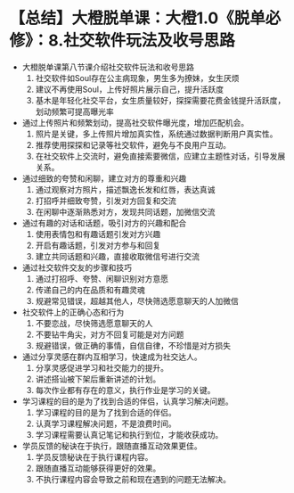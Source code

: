 # 【总结】大橙脱单课：大橙1.0《脱单必修》：8.社交软件玩法及收号思路

-   大橙脱单课第八节课介绍社交软件玩法和收号思路
    1.  社交软件如Soul存在公主病现象，男生多为撩妹，女生厌烦
    2.  建议不再使用Soul，上传好照片展示自己，提升活跃度
    3.  基木是年轻化社交平台，女生质量较好，探探需要花费金钱提升活跃度，划动频繁可提高曝光率
-   通过上传照片和频繁划动，提高社交软件曝光度，增加匹配机会。
    1.  照片是关键，多上传照片增加真实性，系统通过数据判断用户真实性。
    2.  推荐使用探探和记录等社交软件，避免与不良用户互动。
    3.  在社交软件上交流时，避免直接索要微信，应建立主题性对话，引导发展关系。
-   通过细致的夸赞和闲聊，建立对方的尊重和兴趣
    1.  通过观察对方照片，描述飘逸长发和红唇，表达真诚
    2.  打招呼并细致夸赞，引发对方回复和交流
    3.  在闲聊中逐渐熟悉对方，发现共同话题，加微信交流
-   通过有趣的对话和话题，吸引对方的兴趣和配合
    1.  使用表情包和有趣话题引发对方兴趣
    2.  开启有趣话题，引发对方参与和回复
    3.  建立共同话题和兴趣，直接收取微信号进行交流
-   通过社交软件交友的步骤和技巧
    1.  通过打招呼、夸赞、闲聊识别对方意愿
    2.  传递自己的内在品质和有趣灵魂
    3.  规避常见错误，超越其他人，尽快筛选愿意聊天的人加微信
-   社交软件上的正确心态和行为
    1.  不要恋战，尽快筛选愿意聊天的人
    2.  不要钻牛角尖，对方不回复可能是对方问题
    3.  规避错误，做正确的事情，自信自律，不珍惜是对方损失
-   通过分享灵感在群内互相学习，快速成为社交达人。
    1.  分享灵感促进学习和社交能力的提升。
    2.  讲述搭讪被下架后重新讲述的计划。
    3.  每次作业都有存在的意义，执行作业是学习的关键。
-   学习课程的目的是为了找到合适的伴侣，认真学习解决问题。
    1.  学习课程的目的是为了找到合适的伴侣。
    2.  认真学习课程解决问题，不是浪费时间。
    3.  学习课程需要认真记笔记和执行到位，才能收获成功。
-   学员反馈的秘诀在于执行，跟随直播互动效果更佳。
    1.  学员反馈秘诀在于执行课程内容。
    2.  跟随直播互动能够获得更好的效果。
    3.  不执行课程内容会导致之前和现在遇到的问题无法解决。